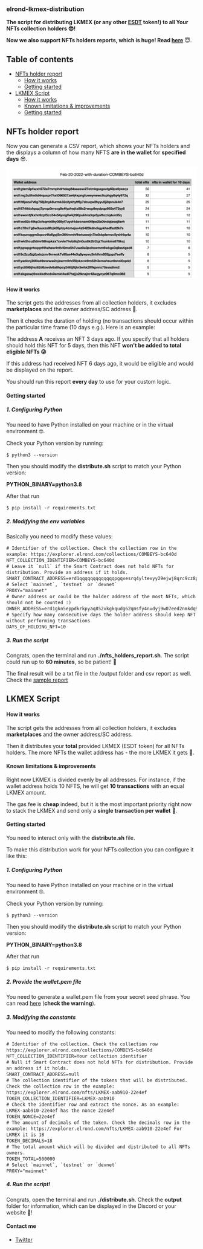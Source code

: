 ### elrond-lkmex-distribution

**The script for distributing LKMEX (or any other [ESDT](https://docs.elrond.com/developers/esdt-tokens/) token!) to all Your NFTs collection holders 😎!**

[//]: # (Inspired by the [Elrond script utils]&#40;https://github.com/ElrondNetwork/script-utils&#41; &#40;we'll unify our scripts in near future&#41;.)

**Now we also support NFTs holders reports, which is huge! Read [here](#nfts-holder-report)** 😇.

## Table of contents
* [NFTs holder report](#nfts-holder-report)
  * [How it works](#how-it-works)
  * [Getting started](#getting-started)
* [LKMEX Script](#lkmex-script)
  * [How it works](#how-it-works)
  * [Known limitations & improvements](#known-limitations--improvements)
  * [Getting started](#getting-started)
  

## NFTs holder report
Now you can generate a CSV report, which shows your NFTs holders and the displays a column of how many NFTS **are in the wallet** for **specified days** 😎.

![CSV report example](assets/example-holders-report.png "")
#### How it works
The script gets the addresses from all collection holders, it excludes **marketplaces** and the owner address/SC address 🥸.

Then it checks the duration of holding (no transactions should occur within the particular time frame (10 days e.g.). Here is an example:

The address **A** receives an NFT 3 days ago. If you specify that all holders should hold this NFT for 5 days, then this NFT **won't be added to total eligible NFTs 😜**

If this address had received NFT 6 days ago, it would be eligible and would be displayed on the report.

You should run this report **every day** to use for your custom logic.

#### Getting started
##### 1. Configuring Python
You need to have Python installed on your machine or in the virtual environment 🤓.

Check your Python version by running:

```shell
$ python3 --version
```

Then you should modify the **distribute.sh** script to match your Python version: 

**PYTHON_BINARY=python3.8**

After that run

```shell
$ pip install -r requirements.txt
```

##### 2. Modifying the env variables

Basically you need to modify these values:

```shell
# Identifier of the collection. Check the collection row in the example: https://explorer.elrond.com/collections/COMBEYS-bc640d
NFT_COLLECTION_IDENTIFIER=COMBEYS-bc640d
# Leave it `null` if the Smart Contract does not hold NFTs for distribution. Provide an address if it holds.
SMART_CONTRACT_ADDRESS=erd1qqqqqqqqqqqqqpgqxesrq4yltexyy29ejwj8qrc9cz8p08evmkdqqxl7e4
# Select `mainnet`, `testnet` or `devnet`
PROXY="mainnet"
# Owner address or could be the holder address of the most NFTs, which should not be counted :)
OWNER_ADDRESS=erd1gkn5eppdkrkpyaq852vkgkqudg62qmsfy4nvdyj9w07eed2nmkdq9rgrk5
# Specify how many consecutive days the holder address should keep NFT without performing transactions
DAYS_OF_HOLDING_NFT=10
```

##### 3. Run the script
Congrats, open the terminal and run **./nfts_holders_report.sh**. The script could run up to **60 minutes**, so be patient! 🥳

The final result will be a txt file in the /output folder and csv report as well. Check the [sample report](assets/Feb-20-2022-with-duration-COMBEYS-bc640d.csv)

## LKMEX Script
#### How it works
The script gets the addresses from all collection holders, it excludes **marketplaces** and the owner address/SC address.

Then it distributes your **total** provided LKMEX (ESDT token) for all NFTs holders. The more NFTs the wallet address has - the more LKMEX it gets 🤑.

#### Known limitations & improvements

Right now LKMEX is divided evenly by all addresses. For instance, if the wallet address holds 10 NFTS, he will get **10 transactions** with an equal LKMEX amount.

The gas fee is **cheap** indeed, but it is the most important priority right now to stack the LKMEX and send only a **single transaction per wallet** 🧐.

#### Getting started

You need to interact only with the **distribute.sh** file.

To make this distribution work for your NFTs collection you can configure it like this:

##### 1. Configuring Python
You need to have Python installed on your machine or in the virtual environment 🤓.

Check your Python version by running:

```shell
$ python3 --version
```

Then you should modify the **distribute.sh** script to match your Python version: 

**PYTHON_BINARY=python3.8**

After that run

```shell
$ pip install -r requirements.txt
```

##### 2. Provide the wallet.pem file
You need to generate a wallet.pem file from your secret seed phrase. You can read [here](https://docs.elrond.com/sdk-and-tools/erdpy/deriving-the-wallet-pem-file/) (**check the warning**).

##### 3. Modifying the constants

You need to modify the following constants:

```shell
# Identifier of the collection. Check the collection row https://explorer.elrond.com/collections/COMBEYS-bc640d
NFT_COLLECTION_IDENTIFIER=Your collection identifier
# Null if Smart Contract does not hold NFTs for distribution. Provide an address if it holds.
SMART_CONTRACT_ADDRESS=null
# The collection identifier of the tokens that will be distributed. Check the collection row in the example: https://explorer.elrond.com/nfts/LKMEX-aab910-22e4ef
TOKEN_COLLECTION_IDENTIFIER=LKMEX-aab910
# Check the identifier row and extract the nonce. As an example: LKMEX-aab910-22e4ef has the nonce 22e4ef 
TOKEN_NONCE=22e4ef
# The amount of decimals of the token. Check the decimals row in the example: https://explorer.elrond.com/nfts/LKMEX-aab910-22e4ef For LKMEX it is 18
TOKEN_DECIMALS=18
# The total amount which will be divided and distributed to all NFTs owners.
TOKEN_TOTAL=500000
# Select `mainnet`, `testnet` or `devnet`
PROXY="mainnet"
```
##### 4. Run the script!
Congrats, open the terminal and run **./distribute.sh**. Check the **output** folder for information, which can be displayed in the Discord or your website 🥳! 
#### Contact me
- [Twitter](https://twitter.com/wellbranding)
